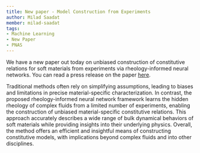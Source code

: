 ```yaml
---
title: New paper - Model Construction from Experiments
author: Milad Saadat
member: milad-saadat
tags:
- Machine Learning
- New Paper
- PNAS
---
```


We have a new paper out today on unbiased construction of constitutive relations for soft materials from experiments via rheology-informed neural networks. You can read a press release on the paper [here](https://doi.org/10.1073/pnas.2313658121).


Traditional methods often rely on simplifying assumptions, leading to biases and limitations in precise material-specific characterization. In contrast, the proposed rheology-informed neural network framework learns the hidden rheology of complex fluids from a limited number of experiments, enabling the construction of unbiased material-specific constitutive relations. This approach accurately describes a wide range of bulk dynamical behaviors of soft materials while providing insights into their underlying physics. Overall, the method offers an efficient and insightful means of constructing constitutive models, with implications beyond complex fluids and into other disciplines.

<div data-badge-popover="right" data-badge-type="medium-donut" data-doi="10.1073/pnas.2313658121" data-hide-no-mentions="true" class="altmetric-embed"></div>

<script type='text/javascript' src='https://d1bxh8uas1mnw7.cloudfront.net/assets/embed.js'></script>
